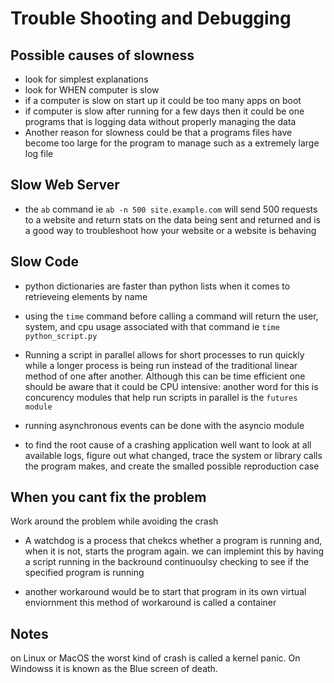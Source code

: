 # Trouble Shooting and Debugging


## Possible causes of slowness
- look for simplest explanations
- look for WHEN computer is slow
- if a computer is slow on start up it could be too many apps on boot
- if computer is slow after running for a few days then it could be one programs that is logging data without properly managing the data
- Another reason for slowness could be that a programs files have become too large for the program to manage such as a extremely large log file

## Slow Web Server
- the `ab` command ie `ab -n 500 site.example.com` will send 500 requests to a website and return stats on the data being sent and returned and is a good way to troubleshoot how your website or a website is behaving

## Slow Code
- python dictionaries are faster than python lists when it comes to retrieveing elements by name

- using the `time` command before calling a command will return the user, system, and cpu usage associated with that command ie `time python_script.py`

- Running a script in parallel allows for short processes to run quickly while a longer process is being run instead of the traditional linear method of one after another. Although this can be time efficient one should be aware that it could be CPU intensive: another word for this is concurency modules that help run scripts in parallel is the `futures module`

- running asynchronous events can be done with the asyncio module

- to find the root cause of a crashing application well want to look at all available logs, figure out what changed, trace the system or library calls the program makes, and create the smalled possible reproduction case

## When you cant fix the problem
Work around the problem while avoiding the crash

- A watchdog is a process that chekcs whether a program is running and, when it is not, starts the program again. we can implemint this by having a script running in the backround continuoulsy checking to see if the specified program is running

- another workaround would be to start that program in its own virtual enviornment this method of workaround is called a container


## Notes
on Linux or MacOS the worst kind of crash is called a kernel panic. On Windowss it is known as the Blue screen of death.



